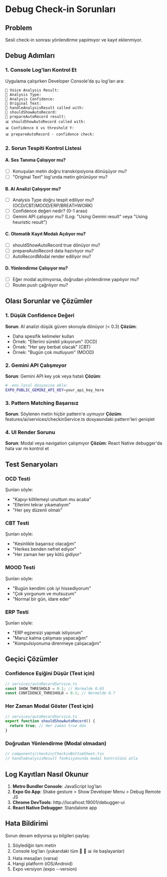 # Debug Check-in Sorunları

## Problem
Sesli check-in sonrası yönlendirme yapılmıyor ve kayıt eklenmiyor.

## Debug Adımları

### 1. Console Log'ları Kontrol Et
Uygulama çalışırken Developer Console'da şu log'ları ara:

```
🎯 Voice Analysis Result: 
🎯 Analysis Type:
🎯 Analysis Confidence:
🎯 Original Text:
🔄 handleAnalysisResult called with:
🔄 shouldShowAutoRecord:
🔄 prepareAutoRecord result:
📊 shouldShowAutoRecord called with:
📊 Confidence X vs threshold Y:
📊 prepareAutoRecord - confidence check:
```

### 2. Sorun Tespiti Kontrol Listesi

#### A. Ses Tanıma Çalışıyor mu?
- [ ] Konuşulan metin doğru transkripsiyona dönüşüyor mu?
- [ ] "Original Text" log'unda metin görünüyor mu?

#### B. AI Analizi Çalışıyor mu?
- [ ] Analysis Type doğru tespit ediliyor mu? (OCD/CBT/MOOD/ERP/BREATHWORK)
- [ ] Confidence değeri nedir? (0-1 arası)
- [ ] Gemini API çalışıyor mu? (Log: "Using Gemini result" veya "Using heuristic result")

#### C. Otomatik Kayıt Modalı Açılıyor mu?
- [ ] shouldShowAutoRecord true dönüyor mu?
- [ ] prepareAutoRecord data hazırlıyor mu?
- [ ] AutoRecordModal render ediliyor mu?

#### D. Yönlendirme Çalışıyor mu?
- [ ] Eğer modal açılmıyorsa, doğrudan yönlendirme yapılıyor mu?
- [ ] Router.push çağrılıyor mu?

## Olası Sorunlar ve Çözümler

### 1. Düşük Confidence Değeri
**Sorun**: AI analizi düşük güven skoruyla dönüyor (< 0.3)
**Çözüm**: 
- Daha spesifik kelimeler kullan
- Örnek: "Ellerimi sürekli yıkıyorum" (OCD)
- Örnek: "Her şey berbat olacak" (CBT)
- Örnek: "Bugün çok mutluyum" (MOOD)

### 2. Gemini API Çalışmıyor
**Sorun**: Gemini API key yok veya hatalı
**Çözüm**:
```bash
# .env.local dosyasına ekle:
EXPO_PUBLIC_GEMINI_API_KEY=your_api_key_here
```

### 3. Pattern Matching Başarısız
**Sorun**: Söylenen metin hiçbir pattern'e uymuyor
**Çözüm**: features/ai/services/checkinService.ts dosyasındaki pattern'leri genişlet

### 4. UI Render Sorunu
**Sorun**: Modal veya navigation çalışmıyor
**Çözüm**: React Native debugger'da hata var mı kontrol et

## Test Senaryoları

### OCD Testi
Şunları söyle:
- "Kapıyı kilitlemeyi unuttum mu acaba"
- "Ellerimi tekrar yıkamalıyım"
- "Her şey düzenli olmalı"

### CBT Testi
Şunları söyle:
- "Kesinlikle başarısız olacağım"
- "Herkes benden nefret ediyor"
- "Her zaman her şey kötü gidiyor"

### MOOD Testi
Şunları söyle:
- "Bugün kendimi çok iyi hissediyorum"
- "Çok yorgunum ve mutsuzum"
- "Normal bir gün, idare eder"

### ERP Testi
Şunları söyle:
- "ERP egzersizi yapmak istiyorum"
- "Maruz kalma çalışması yapacağım"
- "Kompulsiyonuma direnmeye çalışacağım"

## Geçici Çözümler

### Confidence Eşiğini Düşür (Test için)
```typescript
// services/autoRecordService.ts
const SHOW_THRESHOLD = 0.1; // Normalde 0.65
const CONFIDENCE_THRESHOLD = 0.1; // Normalde 0.7
```

### Her Zaman Modal Göster (Test için)
```typescript
// services/autoRecordService.ts
export function shouldShowAutoRecord() {
  return true; // Her zaman true dön
}
```

### Doğrudan Yönlendirme (Modal olmadan)
```typescript
// components/checkin/CheckinBottomSheet.tsx
// handleAnalysisResult fonksiyonunda modal kontrolünü atla
```

## Log Kayıtları Nasıl Okunur

1. **Metro Bundler Console**: JavaScript log'ları
2. **Expo Go App**: Shake gesture > Show Developer Menu > Debug Remote JS
3. **Chrome DevTools**: http://localhost:19001/debugger-ui
4. **React Native Debugger**: Standalone app

## Hata Bildirimi

Sorun devam ediyorsa şu bilgileri paylaş:
1. Söylediğin tam metin
2. Console log'ları (yukarıdaki tüm 🎯 🔄 📊 ile başlayanlar)
3. Hata mesajları (varsa)
4. Hangi platform (iOS/Android)
5. Expo versiyon (expo --version)
